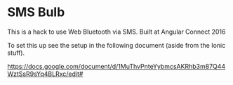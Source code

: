 # SMS Bulb

This is a hack to use Web Bluetooth via SMS. Built at Angular Connect 2016

To set this up see the setup in the following document (aside from the Ionic stuff).

https://docs.google.com/document/d/1MuThvPnteYybmcsAKRhb3m87Q44WztSsR9sYq4BLRxc/edit#
